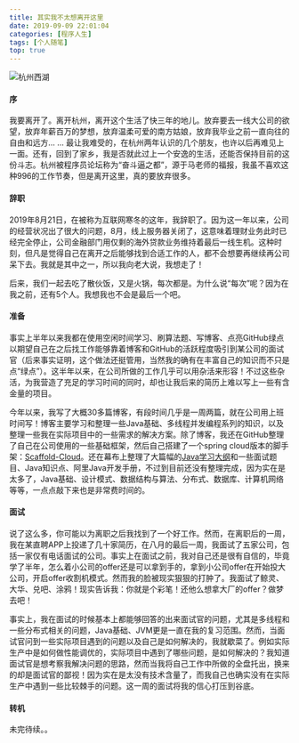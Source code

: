 ```yaml
---
title: 其实我不太想离开这里
date: 2019-09-09 22:01:04
categories: [程序人生]
tags: [个人随笔]
top: true
---
```

![杭州西湖](fm.png)

<!--more-->



#### 序

我要离开了。离开杭州，离开这个生活了快三年的地儿。放弃要去一线大公司的欲望，放弃年薪百万的梦想，放弃温柔可爱的南方姑娘，放弃我毕业之前一直向往的自由和远方... ... 最让我难受的，在杭州两年认识的几个朋友，也许以后再难见上一面。还有，回到了家乡，我是否就此过上一个安逸的生活，还能否保持目前的这份斗志。杭州被程序员论坛称为“奋斗逼之都”，源于马老师的福报，我虽不喜欢这种996的工作节奏，但是离开这里，真的要放弃很多。

#### 辞职

2019年8月21日，在被称为互联网寒冬的这年，我辞职了。因为这一年以来，公司的经营状况出了很大的问题，8月，线上服务器关闭了，这意味着理财业务此时已经完全停止，公司金融部门用仅剩的海外贷款业务维持着最后一线生机。这种时刻，但凡是觉得自己在离开之后能够找到合适工作的人，都不会想要再继续再公司呆下去。我就是其中之一，所以我向老大说，我想走了！

后来，我们一起去吃了散伙饭，又是火锅，每次都是。为什么说“每次”呢？因为在我之前，还有5个人。我想我也不会是最后一个吧。

#### 准备

事实上半年以来我都在使用空闲时间学习、刷算法题、写博客、点亮GitHub绿点以期望自己在之后找工作能够靠着博客和GitHub的活跃程度吸引到某公司的面试官（后来事实证明，这个做法还挺管用，当然我的确有在丰富自己的知识而不只是点“绿点”）。这半年以来，在公司所做的工作几乎可以用杂活来形容！不过这些杂活，为我营造了充足的学习时间的同时，却也让我后来的简历上难以写上一些有含金量的项目。

今年以来，我写了大概30多篇博客，有段时间几乎是一周两篇，就在公司用上班时间写！博客主要学习和整理一些Java基础、多线程并发编程系列的知识，以及整理一些我在实际项目中的一些需求的解决方案。除了博客，我还在GitHub整理了自己在公司使用的一些基础框架，然后自己搭建了一个spring cloud版本的脚手架：[Scaffold-Cloud](https://github.com/Fatezhang/scaffold-cloud)。还在幕布上整理了大篇幅的[Java学习大纲](https://mubu.com/doc/hpBd1e5h6z)和一些面试题目、Java知识点、阿里Java开发手册，不过到目前还没有整理完成，因为实在是太多了，Java基础、设计模式、数据结构与算法、分布式、数据库、计算机网络等等，一点点敲下来也是非常费时间的。

#### 面试

说了这么多，你可能以为离职之后我找到了一个好工作。然而，在离职后的一周，我在某直聘APP上投递了几十家简历，在八月的最后一周，我面试了五家公司，包括一家仅有电话面试的公司。事实上在面试之前，我对自己还是很有自信的，毕竟学了半年，怎么着小公司的offer还是可以拿到手的，拿到小公司offer在开始投大公司，开启offer收割机模式。然而我的脸被现实狠狠的打肿了。我面试了鲸灵、大华、兑吧、涂鸦！现实告诉我：你就是个彩笔！还他么想拿大厂的offer？做梦去吧！

事实上，我在面试的时候基本上都能够回答的出来面试官的问题，尤其是多线程和一些分布式相关的问题，Java基础、JVM更是一直在我的复习范围。然而，当面试官问到一些实际项目遇到的问题以及自己是如何解决的，我就歇菜了。例如实际生产中是如何做性能调优的，实际项目中遇到了哪些问题，是如何解决的？我知道面试官是想考察我解决问题的思路，然而当我将自己工作中所做的全盘托出，换来的却是面试官的鄙视！因为实在是太没有技术含量了，而我自己也确实没有在实际生产中遇到一些比较棘手的问题。这一周的面试将我的信心打压到谷底。

#### 转机

未完待续。。

